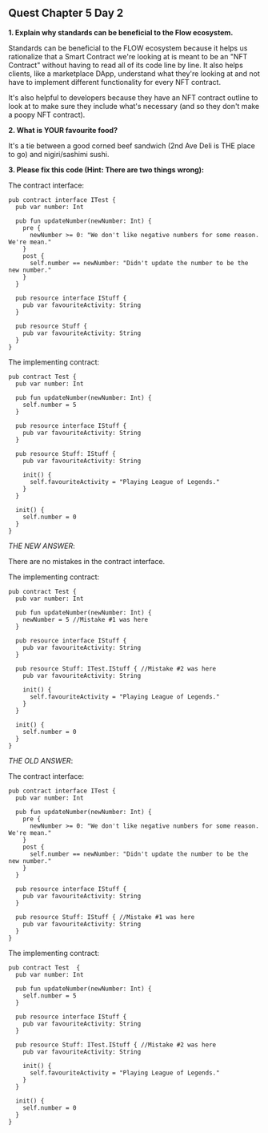 ## Quest Chapter 5 Day 2

**1. Explain why standards can be beneficial to the Flow ecosystem.**

Standards can be beneficial to the FLOW ecosystem because it helps us rationalize that a Smart Contract we're looking at is meant to be an "NFT Contract" without having to read all of its code line by line. It also helps clients, like a marketplace DApp, understand what they're looking at and not have to implement different functionality for every NFT contract.

It's also helpful to developers because they have an NFT contract outline to look at to make sure they include what's necessary (and so they don't make a poopy NFT contract).

**2. What is YOUR favourite food?**

It's a tie between a good corned beef sandwich (2nd Ave Deli is THE place to go) and nigiri/sashimi sushi.

**3. Please fix this code (Hint: There are two things wrong):**

The contract interface:

```CADENCE
pub contract interface ITest {
  pub var number: Int
  
  pub fun updateNumber(newNumber: Int) {
    pre {
      newNumber >= 0: "We don't like negative numbers for some reason. We're mean."
    }
    post {
      self.number == newNumber: "Didn't update the number to be the new number."
    }
  }

  pub resource interface IStuff {
    pub var favouriteActivity: String
  }

  pub resource Stuff {
    pub var favouriteActivity: String
  }
}
```

The implementing contract:

```CADENCE
pub contract Test {
  pub var number: Int
  
  pub fun updateNumber(newNumber: Int) {
    self.number = 5
  }

  pub resource interface IStuff {
    pub var favouriteActivity: String
  }

  pub resource Stuff: IStuff {
    pub var favouriteActivity: String

    init() {
      self.favouriteActivity = "Playing League of Legends."
    }
  }

  init() {
    self.number = 0
  }
}
```

_THE NEW ANSWER_:

There are no mistakes in the contract interface.

The implementing contract:

```CADENCE
pub contract Test {
  pub var number: Int
  
  pub fun updateNumber(newNumber: Int) {
    newNumber = 5 //Mistake #1 was here
  }

  pub resource interface IStuff {
    pub var favouriteActivity: String
  }

  pub resource Stuff: ITest.IStuff { //Mistake #2 was here
    pub var favouriteActivity: String

    init() {
      self.favouriteActivity = "Playing League of Legends."
    }
  }

  init() {
    self.number = 0
  }
}
```

_THE OLD ANSWER_:

The contract interface:
```CADENCE
pub contract interface ITest {
  pub var number: Int
  
  pub fun updateNumber(newNumber: Int) {
    pre {
      newNumber >= 0: "We don't like negative numbers for some reason. We're mean."
    }
    post {
      self.number == newNumber: "Didn't update the number to be the new number."
    }
  }

  pub resource interface IStuff {
    pub var favouriteActivity: String
  }

  pub resource Stuff: IStuff { //Mistake #1 was here
    pub var favouriteActivity: String
  }
}
```

The implementing contract:

```CADENCE
pub contract Test  {
  pub var number: Int
  
  pub fun updateNumber(newNumber: Int) {
    self.number = 5
  }

  pub resource interface IStuff {
    pub var favouriteActivity: String
  }

  pub resource Stuff: ITest.IStuff { //Mistake #2 was here
    pub var favouriteActivity: String

    init() {
      self.favouriteActivity = "Playing League of Legends."
    }
  }

  init() {
    self.number = 0
  }
}
```
